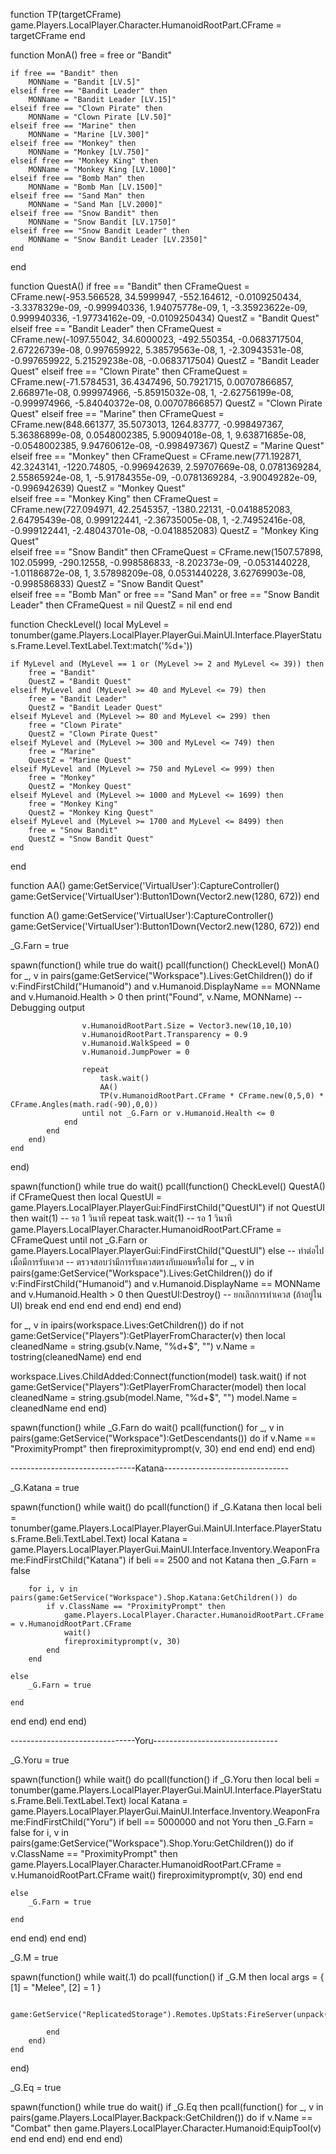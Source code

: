 function TP(targetCFrame)
	game.Players.LocalPlayer.Character.HumanoidRootPart.CFrame = targetCFrame
end

function MonA()
	free = free or "Bandit"

	if free == "Bandit" then
		MONName = "Bandit [LV.5]"
	elseif free == "Bandit Leader" then
		MONName = "Bandit Leader [LV.15]"
	elseif free == "Clown Pirate" then
		MONName = "Clown Pirate [LV.50]"
	elseif free == "Marine" then
		MONName = "Marine [LV.300]"
	elseif free == "Monkey" then
		MONName = "Monkey [LV.750]"
	elseif free == "Monkey King" then
		MONName = "Monkey King [LV.1000]"
	elseif free == "Bomb Man" then
		MONName = "Bomb Man [LV.1500]"
	elseif free == "Sand Man" then
		MONName = "Sand Man [LV.2000]"
	elseif free == "Snow Bandit" then
		MONName = "Snow Bandit [LV.1750]"
	elseif free == "Snow Bandit Leader" then
		MONName = "Snow Bandit Leader [LV.2350]"
	end
end




function QuestA()
	if free == "Bandit" then
		CFrameQuest = CFrame.new(-953.566528, 34.5999947, -552.164612, -0.0109250434, -3.3378329e-09, -0.999940336, 1.94075778e-09, 1, -3.35923622e-09, 0.999940336, -1.97734162e-09, -0.0109250434)
		QuestZ = "Bandit Quest"
	elseif free == "Bandit Leader" then
		CFrameQuest = CFrame.new(-1097.55042, 34.6000023, -492.550354, -0.0683717504, 2.67226739e-08, 0.997659922, 5.38579563e-08, 1, -2.30943531e-08, -0.997659922, 5.21529238e-08, -0.0683717504)
		QuestZ = "Bandit Leader Quest"
	elseif free == "Clown Pirate" then
		CFrameQuest = CFrame.new(-71.5784531, 36.4347496, 50.7921715, 0.00707866857, 2.668971e-08, 0.999974966, -5.85915032e-08, 1, -2.62756199e-08, -0.999974966, -5.84040372e-08, 0.00707866857)
		QuestZ = "Clown Pirate Quest"
	elseif free == "Marine" then
		CFrameQuest = CFrame.new(848.661377, 35.5073013, 1264.83777, -0.998497367, 5.36386899e-08, 0.0548002385, 5.90094018e-08, 1, 9.63871685e-08, -0.0548002385, 9.94760612e-08, -0.998497367)
		QuestZ = "Marine Quest" 
	elseif free == "Monkey" then
		CFrameQuest = CFrame.new(771.192871, 42.3243141, -1220.74805, -0.996942639, 2.59707669e-08, 0.0781369284, 2.55865924e-08, 1, -5.91784355e-09, -0.0781369284, -3.90049282e-09, -0.996942639)
		QuestZ = "Monkey Quest"  
	elseif free == "Monkey King" then
		CFrameQuest = CFrame.new(727.094971, 42.2545357, -1380.22131, -0.0418852083, 2.64795439e-08, 0.999122441, -2.36735005e-08, 1, -2.74952416e-08, -0.999122441, -2.48043701e-08, -0.0418852083)
		QuestZ = "Monkey King Quest"  
	elseif free == "Snow Bandit" then
		CFrameQuest = CFrame.new(1507.57898, 102.05999, -290.12558, -0.998586833, -8.202373e-09, -0.0531440228, -1.01186872e-08, 1, 3.57898209e-08, 0.0531440228, 3.62769903e-08, -0.998586833)
		QuestZ = "Snow Bandit Quest"  
	elseif free == "Bomb Man" or free == "Sand Man" or free == "Snow Bandit Leader" then
		CFrameQuest = nil
		QuestZ = nil
	end
end

function CheckLevel()
    local MyLevel = tonumber(game.Players.LocalPlayer.PlayerGui.MainUI.Interface.PlayerStatus.Frame.Level.TextLabel.Text:match('%d+'))
    
    if MyLevel and (MyLevel == 1 or (MyLevel >= 2 and MyLevel <= 39)) then
        free = "Bandit"
        QuestZ = "Bandit Quest"
    elseif MyLevel and (MyLevel >= 40 and MyLevel <= 79) then
        free = "Bandit Leader"
        QuestZ = "Bandit Leader Quest"
    elseif MyLevel and (MyLevel >= 80 and MyLevel <= 299) then
        free = "Clown Pirate"
        QuestZ = "Clown Pirate Quest"
    elseif MyLevel and (MyLevel >= 300 and MyLevel <= 749) then
        free = "Marine"
        QuestZ = "Marine Quest"
    elseif MyLevel and (MyLevel >= 750 and MyLevel <= 999) then
        free = "Monkey"
        QuestZ = "Monkey Quest"
    elseif MyLevel and (MyLevel >= 1000 and MyLevel <= 1699) then
        free = "Monkey King"
        QuestZ = "Monkey King Quest"
    elseif MyLevel and (MyLevel >= 1700 and MyLevel <= 8499) then
        free = "Snow Bandit"
        QuestZ = "Snow Bandit Quest"
    end
end

function AA()
	game:GetService('VirtualUser'):CaptureController()
	game:GetService('VirtualUser'):Button1Down(Vector2.new(1280, 672))
end

function A()
	game:GetService('VirtualUser'):CaptureController()
	game:GetService('VirtualUser'):Button1Down(Vector2.new(1280, 672))
end

_G.Farn = true

spawn(function()
    while true do
        wait()
        pcall(function()
            CheckLevel()
            MonA()
            for _, v in pairs(game:GetService("Workspace").Lives:GetChildren()) do
                if v:FindFirstChild("Humanoid") and v.Humanoid.DisplayName == MONName and v.Humanoid.Health > 0 then
                    print("Found", v.Name, MONName)  -- Debugging output

                    v.HumanoidRootPart.Size = Vector3.new(10,10,10)
                    v.HumanoidRootPart.Transparency = 0.9
                    v.Humanoid.WalkSpeed = 0
                    v.Humanoid.JumpPower = 0

                    repeat
                        task.wait()
                        AA()
                        TP(v.HumanoidRootPart.CFrame * CFrame.new(0,5,0) * CFrame.Angles(math.rad(-90),0,0))
                    until not _G.Farn or v.Humanoid.Health <= 0
                end
            end
        end)
    end
end)

spawn(function()
    while true do
        wait()
        pcall(function()
            CheckLevel()
            QuestA()
            if CFrameQuest then
                local QuestUI = game.Players.LocalPlayer.PlayerGui:FindFirstChild("QuestUI")
                if not QuestUI then
                    wait(1)  -- รอ 1 วินาที
                    repeat
                        task.wait(1)  -- รอ 1 วินาที
                        game.Players.LocalPlayer.Character.HumanoidRootPart.CFrame = CFrameQuest
                    until not _G.Farn or game.Players.LocalPlayer.PlayerGui:FindFirstChild("QuestUI")
                else
                    -- ทำต่อไปเมื่อมีการรับเควส
                    -- ตรวจสอบว่ามีการรับเควสตรงกับมอนหรือไม่
                    for _, v in pairs(game:GetService("Workspace").Lives:GetChildren()) do
                        if v:FindFirstChild("Humanoid") and v.Humanoid.DisplayName == MONName and v.Humanoid.Health > 0 then
                            QuestUI:Destroy()  -- ยกเลิกการทำเควส (ถ้าอยู่ใน UI)
                            break
                        end
                    end
                end
            end
        end)
    end
end)


for _, v in ipairs(workspace.Lives:GetChildren()) do
	if not game:GetService("Players"):GetPlayerFromCharacter(v) then
		local cleanedName = string.gsub(v.Name, "%d+$", "")
		v.Name = tostring(cleanedName)
	end
end

workspace.Lives.ChildAdded:Connect(function(model)
	task.wait()
	if not game:GetService("Players"):GetPlayerFromCharacter(model) then
		local cleanedName = string.gsub(model.Name, "%d+$", "")
		model.Name = cleanedName
	end
end)

spawn(function()
	while _G.Farn do
		wait()
		pcall(function()
			for _, v in pairs(game:GetService("Workspace"):GetDescendants()) do
				if v.Name == "ProximityPrompt" then
					fireproximityprompt(v, 30)
				end
			end
		end)
	end
end)

-------------------------------Katana-------------------------------

_G.Katana = true

spawn(function()
	while wait() do
		pcall(function()
			if _G.Katana then
				local beli = tonumber(game.Players.LocalPlayer.PlayerGui.MainUI.Interface.PlayerStatus.Frame.Beli.TextLabel.Text) 
				local Katana = game.Players.LocalPlayer.PlayerGui.MainUI.Interface.Inventory.WeaponFrame:FindFirstChild("Katana")
	if beli == 2500 and not Katana then
		_G.Farn = false 

		for i, v in pairs(game:GetService("Workspace").Shop.Katana:GetChildren()) do
			if v.ClassName == "ProximityPrompt" then
				game.Players.LocalPlayer.Character.HumanoidRootPart.CFrame = v.HumanoidRootPart.CFrame
				wait()
				fireproximityprompt(v, 30)
			end
		end

	else
		_G.Farn = true 

	end
end
end)
end
end)

-------------------------------Yoru-------------------------------

_G.Yoru = true

spawn(function()
	while wait() do
		pcall(function()
			if _G.Yoru then
				local beli = tonumber(game.Players.LocalPlayer.PlayerGui.MainUI.Interface.PlayerStatus.Frame.Beli.TextLabel.Text)
				local Katana = game.Players.LocalPlayer.PlayerGui.MainUI.Interface.Inventory.WeaponFrame:FindFirstChild("Yoru")
	if bell == 5000000 and not Yoru then
		_G.Farn = false
		for i, v in pairs(game:GetService("Workspace").Shop.Yoru:GetChildren()) do
			if v.ClassName == "ProximityPrompt" then
				game.Players.LocalPlayer.Character.HumanoidRootPart.CFrame = v.HumanoidRootPart.CFrame
				wait()
				fireproximityprompt(v, 30)
			end
		end

	else
		_G.Farn = true 

	end
end
end)
end
end)


_G.M = true

spawn(function()
	while wait(.1) do
		pcall(function()
			if _G.M then
				local args = {
					[1] = "Melee",
					[2] = 1
				}

				game:GetService("ReplicatedStorage").Remotes.UpStats:FireServer(unpack(args))

			end
		end)
	end
end)

_G.Eq = true

spawn(function()
	while true do
		wait()
		if _G.Eq then
			pcall(function()
				for _, v in pairs(game.Players.LocalPlayer.Backpack:GetChildren()) do
					if v.Name == "Combat" then
						game.Players.LocalPlayer.Character.Humanoid:EquipTool(v)
					end
				end
			end)
		end
	end
end)
